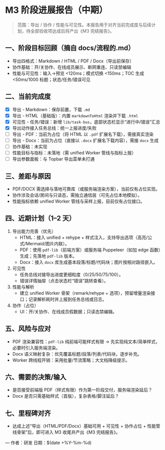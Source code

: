 # M3 阶段进展报告（中期）

> 范围：导出 / 协作 / 性能与可见性。本报告用于对齐当前完成度与后续计划，待全部验收项达成后将产出《M3 完结报告》。

## 一、阶段目标回顾（摘自 docs/流程的.md）
- 导出四格式：Markdown / HTML / PDF / Docx（导出前保存）
- 协作基础：开/关协作、在线成员展示、断网重连、只读禁编辑
- 性能与可见性：输入→预览 <120ms；模式切换 <150ms；TOC 生成 <50ms/1000 标题；状态/任务/错误可见

## 二、当前完成度
- [x] 导出 - Markdown：保存前置，下载 `.md`
- [x] 导出 - HTML（基础版）：内置 `markdownToHtml` 渲染并下载 `.html`
- [x] 可见性 - 任务/错误：新增 `lib/task-bus`，底部状态栏显示“进行中/错误”汇总
- [x] 导出动作接入任务总线：统一上报进度/失败
- [ ] 导出 - PDF：当前为占位（将 HTML 以 `.pdf` 扩展名下载），需接真实渲染
- [ ] 导出 - Docx：当前为占位（直接以 `.docx` 扩展名下载内容），需接 `docx` 生成
- [ ] 协作基础：未实现
- [ ] 性能目标与指标：未落地（需 unified Worker 管线与指标上报）
- [ ] 导出参数面板：与 Topbar 导出菜单未打通

## 三、差距与原因
- PDF/DOCX 需选择与落地可靠库（或服务端渲染方案），当前仅有占位实现。
- 协作涉及会话/房间与只读态，需独立通信层（可先占位本地模拟）。
- 性能指标依赖 unified Worker 管线与采样上报，目前仅有占位接口。

## 四、近期计划（1–2 天）
1) 导出能力完善（优先）
   - HTML：接入 unified + rehype + 样式注入，支持导出选项（高亮/公式/Mermaid/图片内联）。
   - PDF：使用 `pdf-lib`（前端方案）或服务端 Puppeteer（如加 edge 函数）生成；先落地 `pdf-lib` 版本。
   - Docx：接入 `docx` 库生成基本段落/标题/代码块；图片按相对路径嵌入。
2) 可见性
   - 任务总线对接导出进度更细粒度（0/25/50/75/100）。
   - 错误详情抽屉（点击状态栏“错误”跳转查看）。
3) 性能与解析
   - 建立 unified Worker 骨架（remark/rehype + 选项），预留增量渲染接口；记录解析耗时并上报到任务总线或日志。
4) 协作（占位）
   - UI：开/关协作、在线成员假数据；只读态禁编辑。

## 五、风险与应对
- PDF 渲染兼容性：`pdf-lib` 纯前端可能样式有限 → 先实现纯文本/简单样式，必要时引入服务端渲染。
- Docx 语义映射复杂：优先覆盖标题/段落/列表/代码块，逐步补充。
- Worker 跨线程开销：采用批量/节流策略；大文档降级提示。

## 六、需要的决策/输入
- 是否接受前端版 PDF（样式有限）作为第一阶段交付，服务端渲染延后？
- Docx 是否只需基础样式（首版），复杂表格/脚注延后？

## 七、里程碑对齐
- 达成上述“导出（HTML/PDF/Docx）基础可用 + 可见性 + 协作占位 + 性能管线骨架”后，即可进入 M3 收尾并产出《M3 完结报告》。

—
作者：研发
日期：$(date +%Y-%m-%d)
